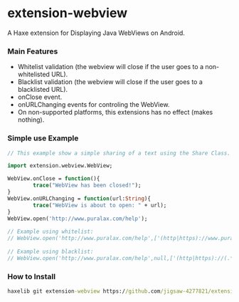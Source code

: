 # extension-webview

A Haxe extension for Displaying Java WebViews on Android.

### Main Features

* Whitelist validation (the webview will close if the user goes to a non-whitelisted URL).
* Blacklist validation (the webview will close if the user goes to a blacklisted URL).
* onClose event.
* onURLChanging events for controling the WebView.
* On non-supported platforms, this extensions has no effect (makes nothing).

### Simple use Example

```haxe
// This example show a simple sharing of a text using the Share Class.

import extension.webview.WebView;

WebView.onClose = function(){
        trace("WebView has been closed!");
}
WebView.onURLChanging = function(url:String){
        trace("WebView is about to open: " + url);
}
WebView.open('http://www.puralax.com/help');
		
// Example using whitelist:
// WebView.open('http://www.puralax.com/help',['(http|https)://www.puralax.com/help(.*)','http://www.sempaigames.com/(.*)']);
		
// Example using blacklist:
// WebView.open('http://www.puralax.com/help',null,['(http|https)://(.*)facebook.com(.*)']);

```

### How to Install

```cmd
haxelib git extension-webview https://github.com/jigsaw-4277821/extension-webview.git
```
